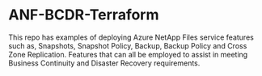 # ANF-BCDR-Terraform
This repo has examples of deploying Azure NetApp Files service features such as, Snapshots, Snapshot Policy, Backup, Backup Policy and Cross Zone Replication. Features that can all be employed to assist in meeting Business Continuity and Disaster Recovery requirements.
